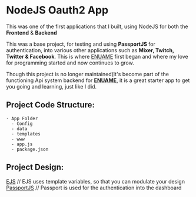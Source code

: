 # NodeJS Oauth2 App

This was one of the first applications that I built, using NodeJS for both the **Frontend** & **Backend**

This was a base project, for testing and using **PassportJS** for authentication, into various other applications such as **Mixer, Twitch, Twitter & Facebook**. This is where [ENUAME](https://enua.me) first began and where my love for programming started and now continues to grow.

Though this project is no longer maintained(It's become part of the functioning Api system backend for **[ENUAME](https://enua.me)**, it is a great starter app to get you going and learning, just like I did.

## Project Code Structure:
    - App Folder
      - Config
      - data
      - templates
      - www
      - app.js
      - package.json

## Project Design:

[EJS](https://ejs.co) // EJS uses template variables, so that you can modulate your design
[PassportJS](http://www.passportjs.org) // Passport is used for the authentication into the dashboard
